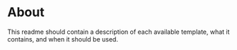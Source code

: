 # About
This readme should contain a description of each available template, what it contains, and when it should be used.